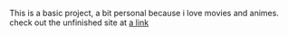 This is a basic project, a bit personal because i love movies and animes.
check out the unfinished site at
[a link](https://github.com/user/repo/blob/branch/other_file.md)

